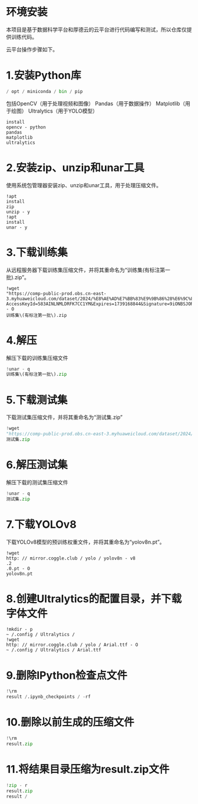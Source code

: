 # 环境安装

本项目是基于数据科学平台和厚德云的云平台进行代码编写和测试，所以仓库仅提供训练代码。

云平台操作步骤如下。

# 1.安装Python库

```python
/ opt / miniconda / bin / pip
```

包括OpenCV（用于处理视频和图像）
Pandas（用于数据操作）
Matplotlib（用于绘图）
Ultralytics（用于YOLO模型）

```
install
opencv - python
pandas
matplotlib
ultralytics
```

# 2.安装zip、unzip和unar工具

使用系统包管理器安装zip、unzip和unar工具，用于处理压缩文件。

```
!apt
install
zip
unzip - y
!apt
install
unar - y
```

# 3.下载训练集

从远程服务器下载训练集压缩文件，并将其重命名为“训练集(有标注第一批).zip”。

```
!wget
"https://comp-public-prod.obs.cn-east-3.myhuaweicloud.com/dataset/2024/%E8%AE%AD%E7%BB%83%E9%9B%86%28%E6%9C%89%E6%A0%87%E6%B3%A8%E7%AC%AC%E4%B8%80%E6%89%B9%29.zip?AccessKeyId=583AINLNMLDRFK7CC1YM&Expires=1739168844&Signature=9iONBSJORCS8UNr2m/VZnc7yYno%3D" - O
训练集\(有标注第一批\).zip
```

# 4.解压

解压下载的训练集压缩文件

```python
!unar - q
训练集\(有标注第一批\).zip
```

# 5.下载测试集

下载测试集压缩文件，并将其重命名为“测试集.zip”

```python
!wget
"https://comp-public-prod.obs.cn-east-3.myhuaweicloud.com/dataset/2024/%E6%B5%8B%E8%AF%95%E9%9B%86.zip?AccessKeyId=583AINLNMLDRFK7CC1YM&Expires=1739168909&Signature=CRsB54VqOtrzIdUHC3ay0l2ZGNw%3D" - O
测试集.zip
```

# 6.解压测试集

解压下载的测试集压缩文件

```python
!unar - q
测试集.zip
```

# 7.下载YOLOv8

下载YOLOv8模型的预训练权重文件，并将其重命名为“yolov8n.pt”。

```
!wget
http: // mirror.coggle.club / yolo / yolov8n - v8
.2
.0.pt - O
yolov8n.pt
```

# 8.创建Ultralytics的配置目录，并下载字体文件

```
!mkdir - p
~ /.config / Ultralytics /
!wget
http: // mirror.coggle.club / yolo / Arial.ttf - O
~ /.config / Ultralytics / Arial.ttf
```

# 9.删除IPython检查点文件

```python
!\rm
result /.ipynb_checkpoints / -rf
```

# 10.删除以前生成的压缩文件

```python
!\rm
result.zip
```

# 11.将结果目录压缩为result.zip文件

```python
!zip - r
result.zip
result /
```

